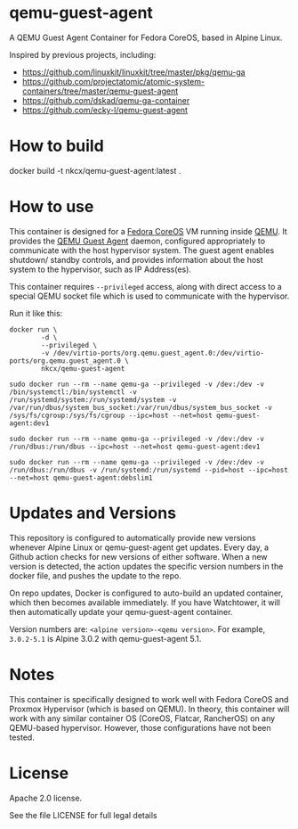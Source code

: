 # qemu-guest-agent
A QEMU Guest Agent Container for Fedora CoreOS, based in Alpine Linux.

Inspired by previous projects, including:
 * https://github.com/linuxkit/linuxkit/tree/master/pkg/qemu-ga
 * https://github.com/projectatomic/atomic-system-containers/tree/master/qemu-guest-agent
 * https://github.com/dskad/qemu-ga-container
 * https://github.com/ecky-l/qemu-guest-agent

# How to build

docker build -t nkcx/qemu-guest-agent:latest .

# How to use

This container is designed for a [Fedora CoreOS](https://getfedora.org/coreos) VM running inside 
[QEMU](https://www.qemu.org/).  It provides the [QEMU Guest Agent](https://wiki.libvirt.org/page/Qemu_guest_agent) 
daemon, configured appropriately to communicate with the host hypervisor system.  The guest agent enables shutdown/
standby controls, and provides information about the host system to the hypervisor, such as IP Address(es). 

This container requires `--privileged` access, along with direct access to a special QEMU socket file which is used
to communicate with the hypervisor.

Run it like this:
```
docker run \
        -d \
        --privileged \
        -v /dev/virtio-ports/org.qemu.guest_agent.0:/dev/virtio-ports/org.qemu.guest_agent.0 \
        nkcx/qemu-guest-agent

sudo docker run --rm --name qemu-ga --privileged -v /dev:/dev -v /bin/systemctl:/bin/systemctl -v /run/systemd/system:/run/systemd/system -v /var/run/dbus/system_bus_socket:/var/run/dbus/system_bus_socket -v /sys/fs/cgroup:/sys/fs/cgroup --ipc=host --net=host qemu-guest-agent:dev1

sudo docker run --rm --name qemu-ga --privileged -v /dev:/dev -v /run/dbus:/run/dbus --ipc=host --net=host qemu-guest-agent:dev1

sudo docker run --rm --name qemu-ga --privileged -v /dev:/dev -v /run/dbus:/run/dbus -v /run/systemd:/run/systemd --pid=host --ipc=host --net=host qemu-guest-agent:debslim1

```

# Updates and Versions

This repository is configured to automatically provide new versions whenever Alpine Linux or qemu-guest-agent get
updates.  Every day, a Github action checks for new versions of either software.  When a new version is detected,
the action updates the specific version numbers in the docker file, and pushes the update to the repo.

On repo updates, Docker is configured to auto-build an updated container, which then becomes available immediately.
If you have Watchtower, it will then automatically update your qemu-guest-agent container.

Version numbers are:  `<alpine version>-<qemu version>`.  For example, `3.0.2-5.1` is Alpine 3.0.2 with qemu-guest-agent
5.1.

# Notes

This container is specifically designed to work well with Fedora CoreOS and Proxmox Hypervisor (which is based on
QEMU).  In theory, this container will work with any similar container OS (CoreOS, Flatcar, RancherOS) on any
QEMU-based hypervisor.  However, those configurations have not been tested.

# License

Apache 2.0 license.

See the file LICENSE for full legal details
